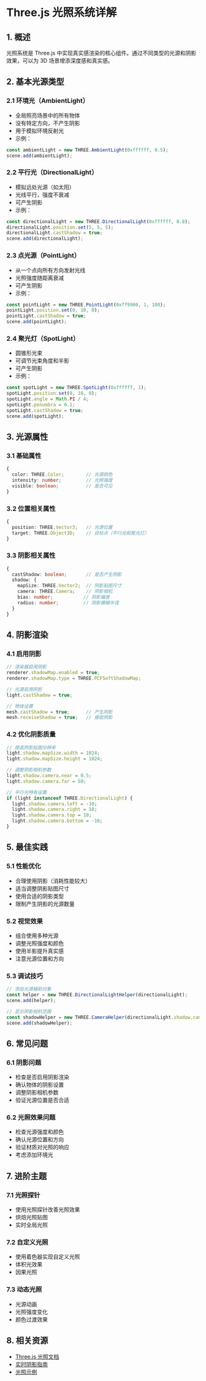 # Three.js 光照系统详解

## 1. 概述

光照系统是 Three.js 中实现真实感渲染的核心组件。通过不同类型的光源和阴影效果，可以为 3D 场景增添深度感和真实感。

## 2. 基本光源类型

### 2.1 环境光（AmbientLight）
- 全局照亮场景中的所有物体
- 没有特定方向，不产生阴影
- 用于模拟环境反射光
- 示例：
```typescript
const ambientLight = new THREE.AmbientLight(0xffffff, 0.5);
scene.add(ambientLight);
```

### 2.2 平行光（DirectionalLight）
- 模拟远处光源（如太阳）
- 光线平行，强度不衰减
- 可产生阴影
- 示例：
```typescript
const directionalLight = new THREE.DirectionalLight(0xffffff, 0.8);
directionalLight.position.set(5, 5, 5);
directionalLight.castShadow = true;
scene.add(directionalLight);
```

### 2.3 点光源（PointLight）
- 从一个点向所有方向发射光线
- 光照强度随距离衰减
- 可产生阴影
- 示例：
```typescript
const pointLight = new THREE.PointLight(0xff9900, 1, 100);
pointLight.position.set(0, 10, 0);
pointLight.castShadow = true;
scene.add(pointLight);
```

### 2.4 聚光灯（SpotLight）
- 圆锥形光束
- 可调节光束角度和半影
- 可产生阴影
- 示例：
```typescript
const spotLight = new THREE.SpotLight(0xffffff, 1);
spotLight.position.set(0, 10, 0);
spotLight.angle = Math.PI / 4;
spotLight.penumbra = 0.1;
spotLight.castShadow = true;
scene.add(spotLight);
```

## 3. 光源属性

### 3.1 基础属性
```typescript
{
  color: THREE.Color;        // 光源颜色
  intensity: number;         // 光照强度
  visible: boolean;          // 是否可见
}
```

### 3.2 位置相关属性
```typescript
{
  position: THREE.Vector3;   // 光源位置
  target: THREE.Object3D;    // 目标点（平行光和聚光灯）
}
```

### 3.3 阴影相关属性
```typescript
{
  castShadow: boolean;       // 是否产生阴影
  shadow: {
    mapSize: THREE.Vector2;  // 阴影贴图尺寸
    camera: THREE.Camera;    // 阴影相机
    bias: number;           // 阴影偏差
    radius: number;         // 阴影模糊半径
  }
}
```

## 4. 阴影渲染

### 4.1 启用阴影
```typescript
// 渲染器启用阴影
renderer.shadowMap.enabled = true;
renderer.shadowMap.type = THREE.PCFSoftShadowMap;

// 光源启用阴影
light.castShadow = true;

// 物体设置
mesh.castShadow = true;      // 产生阴影
mesh.receiveShadow = true;   // 接收阴影
```

### 4.2 优化阴影质量
```typescript
// 提高阴影贴图分辨率
light.shadow.mapSize.width = 1024;
light.shadow.mapSize.height = 1024;

// 调整阴影相机参数
light.shadow.camera.near = 0.5;
light.shadow.camera.far = 50;

// 平行光特有设置
if (light instanceof THREE.DirectionalLight) {
  light.shadow.camera.left = -10;
  light.shadow.camera.right = 10;
  light.shadow.camera.top = 10;
  light.shadow.camera.bottom = -10;
}
```

## 5. 最佳实践

### 5.1 性能优化
- 合理使用阴影（消耗性能较大）
- 适当调整阴影贴图尺寸
- 使用合适的阴影类型
- 限制产生阴影的光源数量

### 5.2 视觉效果
- 组合使用多种光源
- 调整光照强度和颜色
- 使用半影提升真实感
- 注意光源位置和方向

### 5.3 调试技巧
```typescript
// 添加光源辅助对象
const helper = new THREE.DirectionalLightHelper(directionalLight);
scene.add(helper);

// 显示阴影相机范围
const shadowHelper = new THREE.CameraHelper(directionalLight.shadow.camera);
scene.add(shadowHelper);
```

## 6. 常见问题

### 6.1 阴影问题
- 检查是否启用阴影渲染
- 确认物体的阴影设置
- 调整阴影相机参数
- 验证光源位置是否合适

### 6.2 光照效果问题
- 检查光源强度和颜色
- 确认光源位置和方向
- 验证材质对光照的响应
- 考虑添加环境光

## 7. 进阶主题

### 7.1 光照探针
- 使用光照探针改善光照效果
- 烘焙光照贴图
- 实时全局光照

### 7.2 自定义光照
- 使用着色器实现自定义光照
- 体积光效果
- 因果光照

### 7.3 动态光照
- 光源动画
- 光照强度变化
- 颜色过渡效果

## 8. 相关资源

- [Three.js 光照文档](https://threejs.org/docs/#api/zh/lights/Light)
- [实时阴影指南](https://threejs.org/docs/#api/zh/lights/shadows/LightShadow)
- [光照示例](https://threejs.org/examples/?q=light) 